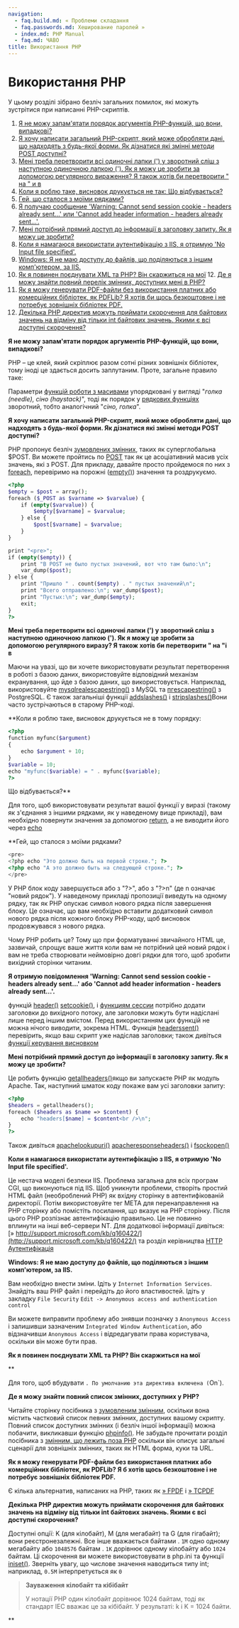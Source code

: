 ```yaml
---
navigation:
  - faq.build.md: « Проблеми складання
  - faq.passwords.md: Хеширование паролей »
  - index.md: PHP Manual
  - faq.md: ЧАВО
title: Використання PHP
---
```

# Використання PHP

У цьому розділі зібрано безліч загальних помилок, які можуть зустрітися при написанні PHP-скриптів.

1.  [Я не можу запам'ятати порядок аргументів PHP-функцій, що вони, випадкові?](#faq.using.parameterorder)
2.  [Я хочу написати загальний PHP-скрипт, який може обробляти дані, що надходять з будь-якої форми. Як дізнатися які змінні методи POST доступні?](#faq.using.anyform)
3.  [Мені треба перетворити всі одиночні лапки (') у зворотний сліш з наступною одиночною лапкою ('). Як я можу це зробити за допомогою регулярного вираження? Я також хотів би перетворити " на " и в](#faq.using.addslashes)
4.  [Коли я роблю таке, висновок друкується не так: Що відбувається?](#faq.using.wrong-order)
5.  [Гей, що сталося з моїми рядками?](#faq.using.newlines)
6.  [Я получаю сообщение 'Warning: Cannot send session cookie - headers already sent...' или 'Cannot add header information - headers already sent...'.](#faq.using.headers-sent)
7.  [Мені потрібний прямий доступ до інформації в заголовку запиту. Як я можу це зробити?](#faq.using.header)
8.  [Коли я намагаюся використати аутентифікацію з IIS, я отримую 'No Input file specified'.](#faq.using.authentication)
9.  [Windows: Я не маю доступу до файлів, що поділяються з іншим комп'ютером, за IIS.](#faq.using.iis.sharing)
10.  [Як я повинен поєднувати XML та PHP? Він скаржиться на мої](#faq.using.mixml) [](#faq.using.mixml)12\. [](#faq.using.mixml)[Де я можу знайти повний перелік змінних, доступних мені в PHP?](#faq.using.variables)
11.  [Як я можу генерувати PDF-файли без використання платних або комерційних бібліотек, як PDFLib? Я хотів би щось безкоштовне і не потребує зовнішніх бібліотек PDF.](#faq.using.freepdf)
12.  [Декілька PHP директив можуть приймати скорочення для байтових значень на відміну від тільки int байтових значень. Якими є всі доступні скорочення?](#faq.using.shorthandbytes)

**Я не можу запам'ятати порядок аргументів PHP-функцій, що вони, випадкові?**

PHP – це клей, який скріплює разом сотні різних зовнішніх бібліотек, тому іноді це здається досить заплутаним. Проте, загальне правило таке:

Параметри [функцій роботи з масивами](book.array.md) упорядковані у вигляді "*голка (needle), сіно (haystack)*", тоді як порядок у [рядкових функціях](book.strings.md) зворотний, тобто аналогічний "*сіно, голка*".

**Я хочу написати загальний PHP-скрипт, який може обробляти дані, що надходять з будь-якої форми. Як дізнатися які змінні методи POST доступні?**

PHP пропонує безліч [зумовлених змінних](language.variables.predefined.md), таких як суперглобальна $POST. Ви можете пройтись по [POST](reserved.variables.post.md) так як це асоціативний масив усіх значень, які з POST. Для прикладу, давайте просто пройдемося по них з [foreach](control-structures.foreach.md), перевіримо на порожні ([empty()](function.empty.md)) значення та роздрукуємо.

```php
<?php
$empty = $post = array();
foreach ($_POST as $varname => $varvalue) {
    if (empty($varvalue)) {
        $empty[$varname] = $varvalue;
    } else {
        $post[$varname] = $varvalue;
    }
}

print "<pre>";
if (empty($empty)) {
    print "В POST не было пустых значений, вот что там было:\n";
    var_dump($post);
} else {
    print "Пришло " . count($empty) . " пустых значений\n";
    print "Всего отправлено:\n"; var_dump($post);
    print "Пустых:\n"; var_dump($empty);
    exit;
}
?>
```

**Мені треба перетворити всі одиночні лапки (') у зворотний сліш з наступною одиночною лапкою ('). Як я можу це зробити за допомогою регулярного виразу? Я також хотів би перетворити " на "і в**

Маючи на увазі, що ви хочете використовувати результат перетворення в роботі з базою даних, використовуйте відповідний механізм екранування, що йде з базою даних, що використовується. Наприклад, використовуйте [mysqlrealescapestring()](function.mysql-real-escape-string.html) з MySQL та [пгescapestring()](function.pg-escape-string.md) з PostgreSQL. Є також загальніші функції [addslashes()](function.addslashes.md) і [stripslashes()](function.stripslashes.md)Вони часто зустрічаються в старому PHP-коді.

\*\*Коли я роблю таке, висновок друкується не в тому порядку:

```php
<?php
function myfunc($argument)
{
    echo $argument + 10;
}
$variable = 10;
echo "myfunc($variable) = " . myfunc($variable);
?>
```

Що відбувається?\*\*

Для того, щоб використовувати результат вашої функції у виразі (такому як з'єднання з іншими рядками, як у наведеному вище прикладі), вам необхідно повернути значення за допомогою [return](function.return.md), а не виводити його через [echo](function.echo.md)

\*\*Гей, що сталося з моїми рядками?

```php
<pre>
<?php echo "Это должно быть на первой строке."; ?>
<?php echo "А это должно быть на следующей строке."; ?>
</pre>
```

У PHP блок коду завершується або з "?>", або з "?>n" (де n означає "новий рядок"). У наведеному прикладі пропозиції виведуть на одному рядку, так як PHP опускає символ нового рядка після завершення блоку. Це означає, що вам необхідно вставити додатковий символ нового рядка після кожного блоку PHP-коду, щоб висновок продовжувався з нового рядка.

Чому PHP робить це? Тому що при форматуванні звичайного HTML це, зазвичай, спрощує ваше життя коли вам не потрібний цей новий рядок і вам не треба створювати неймовірно довгі рядки для того, щоб зробити вихідний сторінки читаним.

**Я отримую повідомлення 'Warning: Cannot send session cookie - headers already sent...' або 'Cannot add header information - headers already sent...'.**

функцій [header()](function.header.md) [setcookie()](function.setcookie.md), і [функциям сессии](ref.session.md) потрібно додати заголовки до вихідного потоку, але заголовки можуть бути надіслані лише перед іншим вмістом. Перед використанням цих функцій не можна нічого виводити, зокрема HTML. Функція [headerssent()](function.headers-sent.md) перевірить, якщо ваш скрипт уже надіслав заголовки; також дивіться [функції керування висновком](ref.outcontrol.md)

**Мені потрібний прямий доступ до інформації в заголовку запиту. Як я можу це зробити?**

Це робить функцію [getallheaders()](function.getallheaders.md)якщо ви запускаєте PHP як модуль Apache. Так, наступний шматок коду покаже вам усі заголовки запиту:

```php
<?php
$headers = getallheaders();
foreach ($headers as $name => $content) {
    echo "headers[$name] = $content<br />\n";
}
?>
```

Також дивіться [apachelookupuri()](function.apache-lookup-uri.html) [apacheresponseheaders()](function.apache-response-headers.md) і [fsockopen()](function.fsockopen.md)

**Коли я намагаюся використати аутентифікацію з IIS, я отримую 'No Input file specified'.**

Це нестача моделі безпеки IIS. Проблема загальна для всіх програм CGI, що виконуються під IIS. Щоб уникнути проблеми, створіть простий HTML файл (необроблений PHP) як вхідну сторінку в автентифікованій директорії. Потім використовуйте тег META для перенаправлення на PHP сторінку або помістіть посилання, що вказує на PHP сторінку. Після цього PHP розпізнає автентифікацію правильно. Це не повинно вплинути на інші веб-сервери NT. Для додаткової інформації дивіться: [» http://support.microsoft.com/kb/q160422/](http://support.microsoft.com/kb/q160422/) та розділ керівництва [HTTP Аутентифікація](features.http-auth.md)

**Windows: Я не маю доступу до файлів, що поділяються з іншим комп'ютером, за IIS.**

Вам необхідно внести зміни. Ідіть у `Internet Information Services`. Знайдіть ваш PHP файл і перейдіть до його властивостей. Ідіть у закладку `File Security` `Edit -> Anonymous access and authentication control`

Ви можете виправити проблему або знявши позначку з `Anonymous Access` і залишивши зазначеним `Integrated Window Authentication`, або відзначивши `Anonymous Access` і відредагувати права користувача, оскільки він може бути прав.

**Як я повинен поєднувати XML та PHP? Він скаржиться на мої**

\*\*

Для того, щоб вбудувати `. По умолчанию эта директива включена (`On\`).

**Де я можу знайти повний список змінних, доступних у PHP?**

Читайте сторінку посібника з [зумовленим змінним](language.variables.predefined.md), оскільки вона містить частковий список певних змінних, доступних вашому скрипту. Повний список доступних змінних (і безліч іншої інформації) можна побачити, викликавши функцію [phpinfo()](function.phpinfo.md). Не забудьте прочитати розділ посібника з [змінним, що лежить поза PHP](language.variables.external.md) оскільки він описує загальні сценарії для зовнішніх змінних, таких як HTML форма, куки та URL.

**Як я можу генерувати PDF-файли без використання платних або комерційних бібліотек, як PDFLib? Я б хотів щось безкоштовне і не потребує зовнішніх бібліотек PDF.**

Є кілька альтернатив, написаних на PHP, таких як [» FPDF](http://www.fpdf.org/) і [» TCPDF](http://www.tcpdf.org/)

**Декілька PHP директив можуть приймати скорочення для байтових значень на відміну від тільки int байтових значень. Якими є всі доступні скорочення?**

Доступні опції: K (для кілобайт), M (для мегабайт) та G (для гігабайт); вони реєстронезалежні. Все інше вважається байтами . `1M` одно одному мегабайту або `1048576` байтам . `1K` дорівнює одному кілобайту або `1024` байтам. Ці скорочення ви можете використовувати в php.ini та функції [iniset()](function.ini-set.md). Зверніть увагу, що числове значення наводиться типу int; наприклад, `0.5M` інтерпретується як `0`

> **Зауваження** **кілобайт та кібібайт**
> 
> У нотації PHP один кілобайт дорівнює 1024 байтам, тоді як стандарт IEC вважає це за кібібайт. У результаті: k і K = 1024 байти.

\*\*
